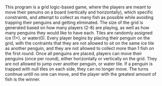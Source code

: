 This program is a grid logic-based game, where the players are meant to move their penuins on a board (vertically and horizontally), which specific constraints, and attempt to collect as many fish
as possible while avoiding trapping their penguins and getting eliminated. 
The size of the grid is generated based on how many players (2-8) are playing, as well as how many penguins they would like to have each. 
Tiles are randomly assigned ice (1+), or water(0).
Every player begins by placing their penguin on the grid, with the contraints that they are not allowed to sit on the same ice tile as another penguin, and they are not allowed to collect more than 1 fish on the first round.
Once all penguins are placed, players can move their penguins (once per round), either horizontally or vertically on the grid. They are not allowed to jump over another penguin, or water tile.
If a penguin is trapped with null tiles on each side, they can no longer move.
The turns conitnue untill no one can move, and the player with the greatest amount of fish is the winner.
